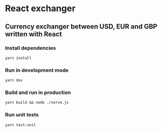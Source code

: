 # React exchanger
## Currency exchanger between USD, EUR and GBP written with React

### Install dependencies
```yarn install```

### Run in development mode
```yarn dev``` 

### Build and run in production 
```yarn build && node ./serve.js```

### Run unit tests
```yarn test:unit```
